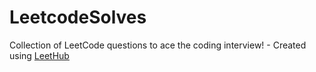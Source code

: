 # LeetcodeSolves
Collection of LeetCode questions to ace the coding interview! - Created using [LeetHub](https://github.com/QasimWani/LeetHub)
